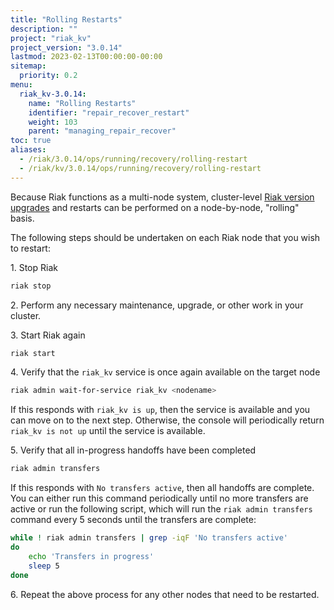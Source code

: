 ```yaml
---
title: "Rolling Restarts"
description: ""
project: "riak_kv"
project_version: "3.0.14"
lastmod: 2023-02-13T00:00:00-00:00
sitemap:
  priority: 0.2
menu:
  riak_kv-3.0.14:
    name: "Rolling Restarts"
    identifier: "repair_recover_restart"
    weight: 103
    parent: "managing_repair_recover"
toc: true
aliases:
  - /riak/3.0.14/ops/running/recovery/rolling-restart
  - /riak/kv/3.0.14/ops/running/recovery/rolling-restart
---
```


Because Riak functions as a multi-node system, cluster-level [Riak version upgrades]({{<baseurl>}}riak/kv/3.0.14/setup/upgrading/cluster) and restarts can be performed on a node-by-node, "rolling" basis.

The following steps should be undertaken on each Riak node that you wish to restart:

1\. Stop Riak

```bash
riak stop
```

2\. Perform any necessary maintenance, upgrade, or other work in your cluster.

3\. Start Riak again

```bash
riak start
```

4\. Verify that the `riak_kv` service is once again available on the target node

```bash
riak admin wait-for-service riak_kv <nodename>
```

If this responds with `riak_kv is up`, then the service is available and you can move on to the next step. Otherwise, the console will periodically return `riak_kv is not up` until the service is available.

5\. Verify that all in-progress handoffs have been completed

```bash
riak admin transfers
```

If this responds with `No transfers active`, then all handoffs are complete. You can either run this command periodically until no more transfers are active or run the following script, which will run the `riak admin transfers` command every 5 seconds until the transfers are complete:

```bash
while ! riak admin transfers | grep -iqF 'No transfers active'
do
    echo 'Transfers in progress'
    sleep 5
done
```

6\. Repeat the above process for any other nodes that need to be restarted.

